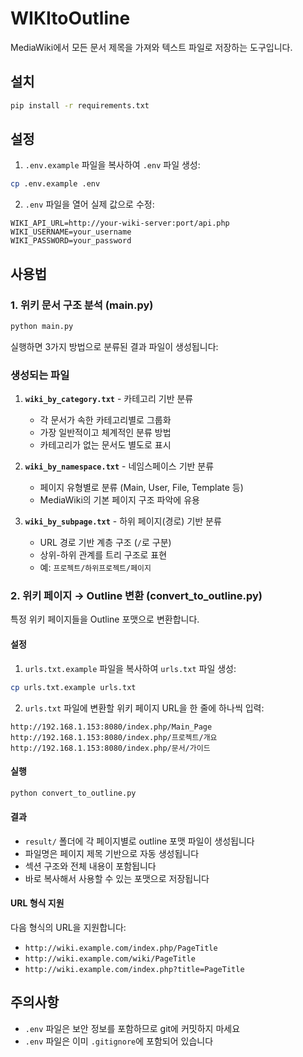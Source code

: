 # WIKItoOutline

MediaWiki에서 모든 문서 제목을 가져와 텍스트 파일로 저장하는 도구입니다.

## 설치

```bash
pip install -r requirements.txt
```

## 설정

1. `.env.example` 파일을 복사하여 `.env` 파일 생성:
```bash
cp .env.example .env
```

2. `.env` 파일을 열어 실제 값으로 수정:
```
WIKI_API_URL=http://your-wiki-server:port/api.php
WIKI_USERNAME=your_username
WIKI_PASSWORD=your_password
```

## 사용법

### 1. 위키 문서 구조 분석 (main.py)

```bash
python main.py
```

실행하면 3가지 방법으로 분류된 결과 파일이 생성됩니다:

### 생성되는 파일

1. **`wiki_by_category.txt`** - 카테고리 기반 분류
   - 각 문서가 속한 카테고리별로 그룹화
   - 가장 일반적이고 체계적인 분류 방법
   - 카테고리가 없는 문서도 별도로 표시

2. **`wiki_by_namespace.txt`** - 네임스페이스 기반 분류
   - 페이지 유형별로 분류 (Main, User, File, Template 등)
   - MediaWiki의 기본 페이지 구조 파악에 유용

3. **`wiki_by_subpage.txt`** - 하위 페이지(경로) 기반 분류
   - URL 경로 기반 계층 구조 (`/`로 구분)
   - 상위-하위 관계를 트리 구조로 표현
   - 예: `프로젝트/하위프로젝트/페이지`

### 2. 위키 페이지 → Outline 변환 (convert_to_outline.py)

특정 위키 페이지들을 Outline 포맷으로 변환합니다.

#### 설정

1. `urls.txt.example` 파일을 복사하여 `urls.txt` 파일 생성:
```bash
cp urls.txt.example urls.txt
```

2. `urls.txt` 파일에 변환할 위키 페이지 URL을 한 줄에 하나씩 입력:
```
http://192.168.1.153:8080/index.php/Main_Page
http://192.168.1.153:8080/index.php/프로젝트/개요
http://192.168.1.153:8080/index.php/문서/가이드
```

#### 실행

```bash
python convert_to_outline.py
```

#### 결과

- `result/` 폴더에 각 페이지별로 outline 포맷 파일이 생성됩니다
- 파일명은 페이지 제목 기반으로 자동 생성됩니다
- 섹션 구조와 전체 내용이 포함됩니다
- 바로 복사해서 사용할 수 있는 포맷으로 저장됩니다

#### URL 형식 지원

다음 형식의 URL을 지원합니다:
- `http://wiki.example.com/index.php/PageTitle`
- `http://wiki.example.com/wiki/PageTitle`
- `http://wiki.example.com/index.php?title=PageTitle`

## 주의사항

- `.env` 파일은 보안 정보를 포함하므로 git에 커밋하지 마세요
- `.env` 파일은 이미 `.gitignore`에 포함되어 있습니다